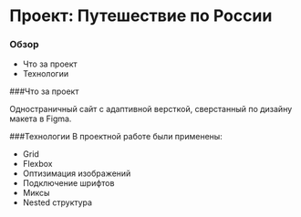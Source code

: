 # Проект: Путешествие по России

### Обзор

- Что за проект
- Технологии

###Что за проект

Одностраничный сайт с адаптивной версткой, сверстанный по дизайну макета в Figma.

###Технологии
В проектной работе были применены:

- Grid
- Flexbox
- Оптизимация изображений
- Подключение шрифтов
- Миксы
- Nested структура
